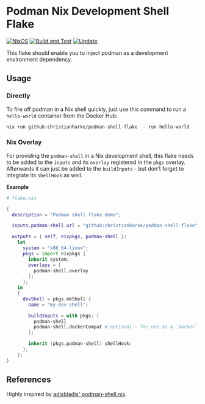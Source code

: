 # Podman Nix Development Shell Flake

[![NixOS][nixos-badge]][nixos]
[![Build and Test][ci-badge]][ci]
[![Update][update-badge]][update]

This flake should enable you to inject podman as a development environment dependency.

## Usage

### Directly

To fire off podman in a Nix shell quickly, just use this command to run a `hello-world` container
from the Docker Hub:

```bash
nix run github:christianharke/podman-shell-flake -- run hello-world
```

### Nix Overlay

For providing the `podman-shell` in a Nix development shell, this flake needs to be added to the
`inputs` and its `overlay` registered in the `pkgs` overlay. Afterwards it can just be added to the
`buildInputs` - but don't forget to integrate its `shellHook` as well.

**Example**

```nix
# flake.nix

{
  description = "Podman shell flake demo";

  inputs.podman-shell.url = "github:christianharke/podman-shell-flake";

  outputs = { self, nixpkgs, podman-shell }:
    let
      system = "x86_64-linux";
      pkgs = import nixpkgs {
        inherit system;
        overlays = [
          podman-shell.overlay
        ];
      };
    in
    {
      devShell = pkgs.mkShell {
        name = "my-dev-shell";

        buildInputs = with pkgs; [
          podman-shell
          podman-shell.dockerCompat # optional - for use as a `docker` drop-in replacement
        ];

        inherit (pkgs.podman-shell) shellHook;
      };
    };
}
```

## References

Highly inspired by [adisbladis' podman-shell.nix](https://gist.github.com/adisbladis/187204cb772800489ee3dac4acdd9947).

[nixos]: https://nixos.org/
[nixos-badge]: https://img.shields.io/badge/NixOS-blue.svg?logo=NixOS&logoColor=white
[ci]: https://github.com/christianharke/podman-shell-flake/actions/workflows/ci.yml
[ci-badge]: https://github.com/christianharke/podman-shell-flake/actions/workflows/ci.yml/badge.svg
[update]: https://github.com/christianharke/podman-shell-flake/actions/workflows/update.yml
[update-badge]: https://github.com/christianharke/podman-shell-flake/actions/workflows/update.yml/badge.svg

